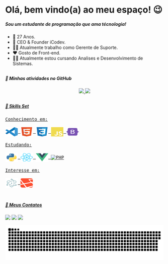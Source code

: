 # Olá, bem vindo(a) ao meu espaço! 😉

##### Sou um estudante de programação que ama técnologia!

- 🎂 27 Anos.
- 💼 CEO & Founder iCodev.
- 👨‍💻 Atualmente trabalho como Gerente de Suporte.
- ❤️ Gosto de Front-end.
- 👨‍🎓 Atualmente estou cursando Analises e Desenvolvimento de Sistemas.

<div>

##

##### 🤖 Minhas atividades no GitHub

<div align="center">
  <a href="https://github.com/Chrisataide">
  <img height="150em" src="https://github-readme-stats.vercel.app/api?username=Chrisataide&show_icons=true&theme=dracula&include_all_commits=true&count_private=true"/>
  <img height="150em" src="https://github-readme-stats.vercel.app/api/top-langs/?username=Chrisataide&layout=compact&langs_count=7&theme=dracula"/>
</div>
  
##
  
##### 🧠 Skills Set 
  
  <div style="display: inline_block;">
 <kbd align="center">
      <kbd>Conhecimento em:</kbd>
      <br />
      <br />
      <img align="center" title="VSCODE" alt="VSCode" height="30" width="40" src="https://raw.githubusercontent.com/devicons/devicon/master/icons/vscode/vscode-original.svg">
      <img align="center" title="HTML5" alt="HTML" height="30" width="40" src="https://raw.githubusercontent.com/devicons/devicon/master/icons/html5/html5-original.svg">
      <img align="center"  title="CSS3" alt="CSS" height="30" width="40" src="https://raw.githubusercontent.com/devicons/devicon/master/icons/css3/css3-original.svg">
      <img align="center"  title="Javascript" alt="Js" height="30" width="40" src="https://raw.githubusercontent.com/devicons/devicon/master/icons/javascript/javascript-plain.svg">
      <img align="center" title="Bootstrap" alt="Bootstrap" height="30" width="40" src="https://raw.githubusercontent.com/devicons/devicon/master/icons/bootstrap/bootstrap-plain.svg">
<br />
<br /> 
</kbd>
<kbd align="center">
<kbd>Estudando:</kbd>
 <br />
 <br />
      <img align="center" title="Python" alt="Python" height="30" width="40" src="https://raw.githubusercontent.com/devicons/devicon/master/icons/python/python-original.svg">
      <img align="center" title="React" alt="React" height="30" width="40" src="https://raw.githubusercontent.com/devicons/devicon/master/icons/react/react-original.svg">
      <img align="center" title="VueJS" alt="VueJS" height="30" width="40" src="https://raw.githubusercontent.com/devicons/devicon/master/icons/vuejs/vuejs-original.svg">
      <img align="center" title="PHP" alt="PHP" height="30" width="40" src="https://cdn.jsdelivr.net/gh/devicons/devicon/icons/php/php-plain.svg" />
 <br />
 <br />
</kbd> 
<kbd align="center">
<kbd>Interesse em:</kbd> 
     <br />
     <br />
      <img align="center" title="ElectronJS" alt="ElectronJS" height="30" width="40" src="https://raw.githubusercontent.com/devicons/devicon/master/icons/electron/electron-original.svg">
      <img align="center" title="Laravel 8" alt="Laravel 8" height="30" width="40" src="https://raw.githubusercontent.com/devicons/devicon/master/icons/laravel/laravel-plain.svg">
 <br />
 <br />
 </kbd>
  </div>
 
 ##
 
  ##### 💬 Meus Contatos 
  
  <div>
    <a href="https://www.linkedin.com/in/christopher-ataide" target="_blank"><img src="https://img.shields.io/badge/-LinkedIn-%230077B5?style=for-the-badge&logo=linkedin&logoColor=white" target="_blank"></a>
      <a href="https://instagram.com/chriisataide" target="_blank"><img src="https://img.shields.io/badge/-Instagram-%23E4405F?style=for-the-badge&logo=instagram&logoColor=white" target="_blank"></a>
      <a href="https://youtube.com/channel/UCNB1C8FUpJ8v1Lhy9e54Pag" target="_blank"><img src="https://img.shields.io/badge/YouTube-FF0000?style=for-the-badge&logo=youtube&logoColor=white" target="_blank"></a>
 
  ![Snake animation](https://github.com/Chrisataide/Chrisataide/blob/output/github-contribution-grid-snake.svg)
 
</div>
